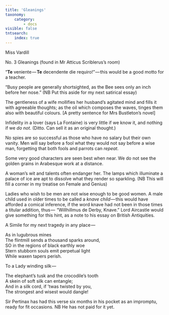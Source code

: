 ```yaml
---
title: 'Gleanings'
taxonomy:
    category:
        - docs
visible: false
tntsearch:
    index: true
---
```


<div class="author">Miss Vardill</div>

<span class="title">No. 3 Gleanings (found in Mr Atticus Scriblerus’s room)</span>

“**Te** veniente — **Te** decendente die requiro!” — this would be a good motto for a teacher.

“Busy people are generally shortsighted, as the Bee sees only an inch before her nose.” (NB Put this aside for my next satirical essay)

The gentleness of a wife mollifies her husband’s agitated mind and fills it with agreeable thoughts; as the oil which composes the waves, tinges them also with beautiful colours. [A pretty sentence for Mrs Bustleton’s novel]

Infidelity in a lover (says La Fontaine) is very little if we know it, and nothing if we *do not*. (Ditto. Can sell it as an original thought.)

No spies are so successful as those who have no salary but their own vanity. Men will say before a fool what they would not say before a wise man, forgetting that both fools and parrots can *repeat*.

Some very good characters are seen best when near. We do not see the golden grains in Arabesque work at a distance.  

A woman’s wit and talents often endanger her. The lamps which illuminate a palace of ice are apt to dissolve what they render so sparkling. (NB This will fill a corner in my treatise on Female and Genius)

Ladies who wish to be men are not wise enough to be good women. A male child used in older times to be called a *knave child* — this would have afforded a comical inference, if the word knave had not been in those times a titular addition, thus —  “Willhillmus de Derby, Knave.” Lord Aircastle would give something for this hint, as a note to his essay on British Antiquities.

A Simile for my next tragedy in any place — 

As in lugubrous mines  
The flintmill sends a thousand sparks around,  
SO in the regions of black earthly woe  
Stern stubborn souls emit perpetual light  
While waxen tapers perish.

To a Lady winding silk — 

The elephant’s tusk and the crocodile’s tooth  
A skein of soft silk can entangle;  
And in a silk cord, if ’twas twisted by you,  
The strongest and wisest would dangle!  

Sir Pertinax has had this verse six months in his pocket as an impromptu, ready for fit occasions. NB He has not paid for it yet.
